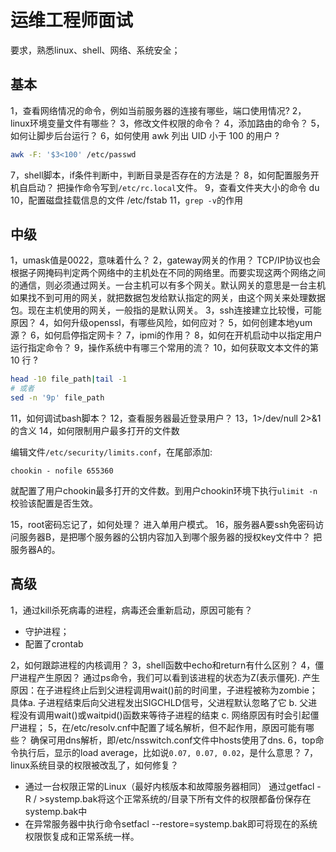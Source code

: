 # 运维工程师面试
要求，熟悉linux、shell、网络、系统安全；
## 基本
1，查看网络情况的命令，例如当前服务器的连接有哪些，端口使用情况?
2，linux环境变量文件有哪些？
3，修改文件权限的命令？
4，添加路由的命令？
5，如何让脚步后台运行？
6，如何使用 awk 列出 UID 小于 100 的用户 ?

```sh
awk -F: '$3<100' /etc/passwd
```
7，shell脚本，if条件判断中，判断目录是否存在的方法是？
8，如何配置服务开机自启动？
把操作命令写到`/etc/rc.local`文件。
9，查看文件夹大小的命令
du
10，配置磁盘挂载信息的文件
/etc/fstab
11，`grep -v`的作用

## 中级
1，umask值是0022，意味着什么？
2，gateway网关的作用？
TCP/IP协议也会根据子网掩码判定两个网络中的主机处在不同的网络里。而要实现这两个网络之间的通信，则必须通过网关。一台主机可以有多个网关。默认网关的意思是一台主机如果找不到可用的网关，就把数据包发给默认指定的网关，由这个网关来处理数据包。现在主机使用的网关，一般指的是默认网关。
3，ssh连接建立比较慢，可能原因？
4，如何升级openssl，有哪些风险，如何应对？
5，如何创建本地yum源？
6，如何启停指定网卡？
7，ipmi的作用？
8，如何在开机启动中以指定用户运行指定命令？
9，操作系统中有哪三个常用的流？
10，如何获取文本文件的第 10 行 ?

```sh
head -10 file_path|tail -1
# 或者
sed -n '9p' file_path
```

11，如何调试bash脚本？
12，查看服务器最近登录用户？
13，1>/dev/null 2>&1的含义
14，如何限制用户最多打开的文件数

编辑文件`/etc/security/limits.conf`，在尾部添加:

```
chookin - nofile 655360
```
就配置了用户chookin最多打开的文件数。到用户chookin环境下执行`ulimit -n`校验该配置是否生效。

15，root密码忘记了，如何处理？
进入单用户模式。
16，服务器A要ssh免密码访问服务器B，是把哪个服务器的公钥内容加入到哪个服务器的授权key文件中？
把服务器A的。

## 高级
1，通过kill杀死病毒的进程，病毒还会重新启动，原因可能有？

- 守护进程；
- 配置了crontab

2，如何跟踪进程的内核调用？
3，shell函数中echo和return有什么区别？
4，僵尸进程产生原因？
通过ps命令，我们可以看到该进程的状态为Z(表示僵死).
产生原因：在子进程终止后到父进程调用wait()前的时间里，子进程被称为zombie；
    具体a. 子进程结束后向父进程发出SIGCHLD信号，父进程默认忽略了它
            b. 父进程没有调用wait()或waitpid()函数来等待子进程的结束
            c. 网络原因有时会引起僵尸进程；
5，在/etc/resolv.cnf中配置了域名解析，但不起作用，原因可能有哪些？
确保可用dns解析，即/etc/nsswitch.conf文件中hosts使用了dns.
6，top命令执行后，显示的load average，比如说`0.07, 0.07, 0.02`，是什么意思？
7，linux系统目录的权限被改乱了，如何修复？

- 通过一台权限正常的Linux（最好内核版本和故障服务器相同） 通过getfacl -R / >systemp.bak将这个正常系统的/目录下所有文件的权限都备份保存在systemp.bak中
- 在异常服务器中执行命令setfacl --restore=systemp.bak即可将现在的系统权限恢复成和正常系统一样。
